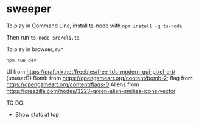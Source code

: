 # sweeper
 
To play in Command Line, install ts-node with
`npm install -g ts-node`

Then run
`ts-node src/cli.ts`

To play in browser, run

`npm run dev`

UI from https://craftpix.net/freebies/free-tds-modern-gui-pixel-art/ (unused?)
Bomb from https://opengameart.org/content/bomb-2; flag from https://opengameart.org/content/flags-0
Aliens from https://creazilla.com/nodes/3223-green-alien-smilies-icons-vector

TO DO:
- Show stats at top